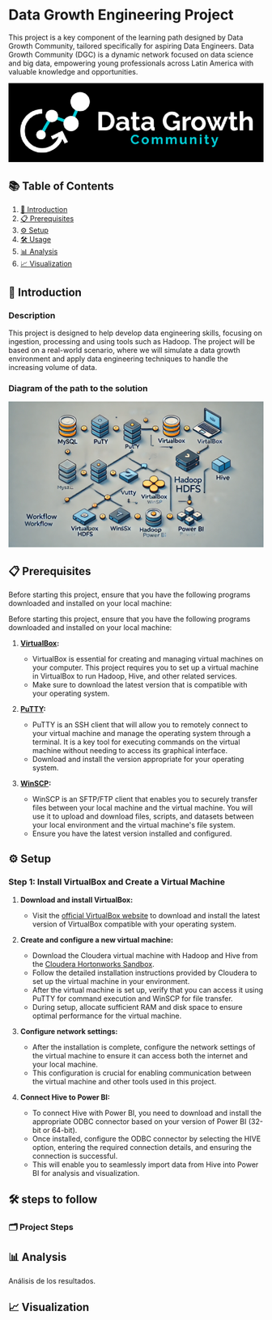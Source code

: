 # Data Growth Engineering Project

This project is a key component of the learning path designed by Data Growth Community, tailored specifically for aspiring Data Engineers. Data Growth Community (DGC) is a dynamic network focused on data science and big data, empowering young professionals across Latin America with valuable knowledge and opportunities.

![DATA GROWTH](./images/DGC_Logo.jpg)

## 📚 Table of Contents

1. [🚀 Introduction](#introduction)
2. [📋 Prerequisites](#prerequisites)
3. [⚙️ Setup](#setup)
4. [🛠 Usage](#usage)
5. [📊 Analysis](#analysis)
6. [📈 Visualization](#visualization)

## 🚀 Introduction

### Description

This project is designed to help develop data engineering skills, focusing on ingestion, processing and using tools such as Hadoop. The project will be based on a real-world scenario, where we will simulate a data
growth environment and apply data engineering techniques to handle the increasing volume of data.

### Diagram of the path to the solution

![DATA GROWTH](./images/diagram%202.webp)

## 📋 Prerequisites

Before starting this project, ensure that you have the following programs downloaded and installed on your local machine:

Before starting this project, ensure that you have the following programs downloaded and installed on your local machine:

1. **[VirtualBox](https://www.virtualbox.org/):**
   - VirtualBox is essential for creating and managing virtual machines on your computer. This project requires you to set up a virtual machine in VirtualBox to run Hadoop, Hive, and other related services.
   - Make sure to download the latest version that is compatible with your operating system.

2. **[PuTTY](https://www.putty.org/):**
   - PuTTY is an SSH client that will allow you to remotely connect to your virtual machine and manage the operating system through a terminal. It is a key tool for executing commands on the virtual machine without needing to access its graphical interface.
   - Download and install the version appropriate for your operating system.

3. **[WinSCP](https://winscp.net/):**
   - WinSCP is an SFTP/FTP client that enables you to securely transfer files between your local machine and the virtual machine. You will use it to upload and download files, scripts, and datasets between your local environment and the virtual machine's file system.
   - Ensure you have the latest version installed and configured.

## ⚙️ Setup

### Step 1: Install VirtualBox and Create a Virtual Machine

1. **Download and install VirtualBox:**
   - Visit the [official VirtualBox website](https://www.virtualbox.org/) to download and install the latest version of VirtualBox compatible with your operating system.

2. **Create and configure a new virtual machine:**

   - Download the Cloudera virtual machine with Hadoop and Hive from the [Cloudera Hortonworks Sandbox](https://www.cloudera.com/downloads/hortonworks-sandbox.html).
   - Follow the detailed installation instructions provided by Cloudera to set up the virtual machine in your environment.
   - After the virtual machine is set up, verify that you can access it using PuTTY for command execution and WinSCP for file transfer.
   - During setup, allocate sufficient RAM and disk space to ensure optimal performance for the virtual machine.

3. **Configure network settings:**
   - After the installation is complete, configure the network settings of the virtual machine to ensure it can access both the internet and your local machine.
   - This configuration is crucial for enabling communication between the virtual machine and other tools used in this project.

4. **Connect Hive to Power BI:**
   - To connect Hive with Power BI, you need to download and install the appropriate ODBC connector based on your version of Power BI (32-bit or 64-bit).
   - Once installed, configure the ODBC connector by selecting the HIVE option, entering the required connection details, and ensuring the connection is successful.
   - This will enable you to seamlessly import data from Hive into Power BI for analysis and visualization.

## 🛠 steps to follow

### 🗂️ Project Steps



## 📊 Analysis
Análisis de los resultados.

## 📈 Visualization

